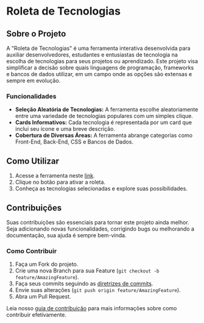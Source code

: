 # Roleta de Tecnologias

## Sobre o Projeto

A "Roleta de Tecnologias" é uma ferramenta interativa desenvolvida para auxiliar desenvolvedores, estudantes e entusiastas de tecnologia na escolha de tecnologias para seus projetos ou aprendizado. Este projeto visa simplificar a decisão sobre quais linguagens de programação, frameworks e bancos de dados utilizar, em um campo onde as opções são extensas e sempre em evolução.

### Funcionalidades

- **Seleção Aleatória de Tecnologias:** A ferramenta escolhe aleatoriamente entre uma variedade de tecnologias populares com um simples clique.
- **Cards Informativos:** Cada tecnologia é representada por um card que inclui seu ícone e uma breve descrição.
- **Cobertura de Diversas Áreas:** A ferramenta abrange categorias como Front-End, Back-End, CSS e Bancos de Dados.

## Como Utilizar

1. Acesse a ferramenta neste [link](https://rolette-technologies.vercel.app/).
2. Clique no botão para ativar a roleta.
3. Conheça as tecnologias selecionadas e explore suas possibilidades.

## Contribuições

Suas contribuições são essenciais para tornar este projeto ainda melhor. Seja adicionando novas funcionalidades, corrigindo bugs ou melhorando a documentação, sua ajuda é sempre bem-vinda.

### Como Contribuir

1. Faça um Fork do projeto.
2. Crie uma nova Branch para sua Feature (`git checkout -b feature/AmazingFeature`).
3. Faça seus commits seguindo as [diretrizes de commits](CONTRIBUTING.md).
4. Envie suas alterações (`git push origin feature/AmazingFeature`).
5. Abra um Pull Request.

Leia nosso [guia de contribuição](CONTRIBUTING.md) para mais informações sobre como contribuir efetivamente.
